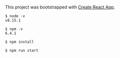 This project was bootstrapped with [Create React App](https://github.com/facebook/create-react-app).

```
$ node -v
v8.15.1
```
```
$ npm -v
6.4.1
```
```
$ npm install
```
```
$ npm run start
```